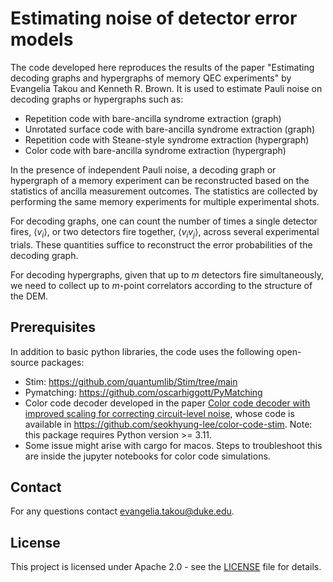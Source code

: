 # Estimating noise of detector error models

The code developed here reproduces the results of the paper "Estimating decoding graphs and hypergraphs of memory QEC experiments" by Evangelia Takou and Kenneth R. Brown. It is used to estimate Pauli noise on decoding graphs or hypergraphs such as:

- Repetition code with bare-ancilla syndrome extraction (graph)
- Unrotated surface code with bare-ancilla syndrome extraction (graph)
- Repetition code with Steane-style syndrome extraction (hypergraph)
- Color code with bare-ancilla syndrome extraction (hypergraph)


In the presence of independent Pauli noise, a decoding graph or hypergraph of a memory experiment can be reconstructed based on the statistics of ancilla measurement outcomes. The statistics are collected by performing the same memory experiments for multiple experimental shots. 

For decoding graphs, one can count the number of times a single detector fires, $\langle v_i\rangle$, or two detectors fire together, $\langle v_iv_j \rangle$, across several experimental trials. These quantities suffice to reconstruct the error probabilities of the decoding graph.

For decoding hypergraphs, given that up to $m$ detectors fire simultaneously, we need to collect up to $m$-point correlators according to the structure of the DEM.

## Prerequisites

In addition to basic python libraries, the code uses the following open-source packages:
- Stim: https://github.com/quantumlib/Stim/tree/main
- Pymatching: https://github.com/oscarhiggott/PyMatching
- Color code decoder developed in the paper [Color code decoder with improved scaling for correcting circuit-level noise](https://quantum-journal.org/papers/q-2025-01-27-1609/), whose code is available in https://github.com/seokhyung-lee/color-code-stim. Note: this package requires Python version >= 3.11.
- Some issue might arise with cargo for macos. Steps to troubleshoot this are inside the jupyter notebooks for color code simulations.

## Contact
For any questions contact evangelia.takou@duke.edu.

## License
This project is licensed under Apache 2.0 - see the [LICENSE](LICENSE) file for details.

